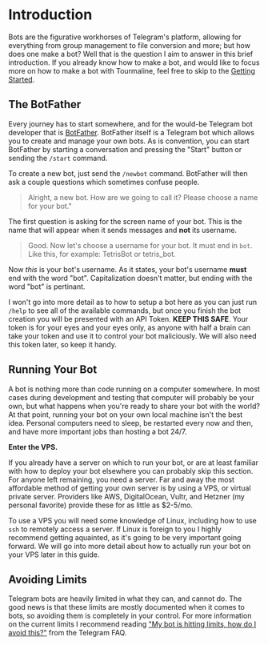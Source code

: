 # Introduction

Bots are the figurative workhorses of Telegram's platform, allowing for everything from group management to file conversion and more; but how does one make a bot? Well that is the question I aim to answer in this brief introduction. If you already know how to make a bot, and would like to focus more on how to make a bot with Tourmaline, feel free to skip to the [Getting Started](./getting_started.md).

## The BotFather

Every journey has to start somewhere, and for the would-be Telegram bot developer that is [BotFather](https://t.me/BotFather). BotFather itself is a Telegram bot which allows you to create and manage your own bots. As is convention, you can start BotFather by starting a conversation and pressing the "Start" button or sending the `/start` command.

To create a new bot, just send the `/newbot` command. BotFather will then ask a couple questions which sometimes confuse people.

> Alright, a new bot. How are we going to call it? Please choose a name for your bot."

The first question is asking for the screen name of your bot. This is the name that will appear when it sends messages and __not__ its username.

> Good. Now let's choose a username for your bot. It must end in `bot`. Like this, for example: TetrisBot or tetris_bot.

Now _this_ is your bot's username. As it states, your bot's username __must__ end with the word "bot". Capitalization doesn't matter, but ending with the word "bot" is pertinant.

I won't go into more detail as to how to setup a bot here as you can just run `/help` to see all of the available commands, but once you finish the bot creation you will be presented with an API Token. __KEEP THIS SAFE__. Your token is for your eyes and your eyes only, as anyone with half a brain can take your token and use it to control your bot maliciously. We will also need this token later, so keep it handy.

## Running Your Bot

A bot is nothing more than code running on a computer somewhere. In most cases during development and testing that computer will probably be your own, but what happens when you're ready to share your bot with the world? At that point, running your bot on your own local machine isn't the best idea. Personal computers need to sleep, be restarted every now and then, and have more important jobs than hosting a bot 24/7.

__Enter the VPS.__

If you already have a server on which to run your bot, or are at least familiar with how to deploy your bot elsewhere you can probably skip this section. For anyone left remaining, you need a server. Far and away the most affordable method of getting your own server is by using a VPS, or virtual private server. Providers like AWS, DigitalOcean, Vultr, and Hetzner (my personal favorite) provide these for as little as $2-5/mo.

To use a VPS you will need some knowledge of Linux, including how to use `ssh` to remotely access a server. If Linux is foreign to you I highly recommend getting aquainted, as it's going to be very important going forward. We will go into more detail about how to actually run your bot on your VPS later in this guide.

## Avoiding Limits

Telegram bots are heavily limited in what they can, and cannot do. The good news is that these limits are mostly documented when it comes to bots, so avoiding them is completely in your control. For more information on the current limits I recommend reading ["My bot is hitting limits, how do I avoid this?"](https://core.telegram.org/bots/faq#my-bot-is-hitting-limits-how-do-i-avoid-this) from the Telegram FAQ.